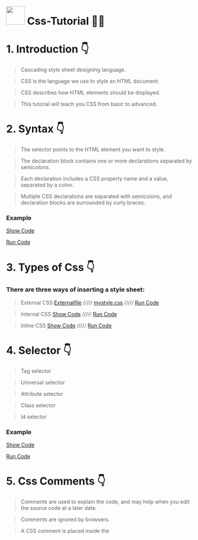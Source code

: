 # <img src="https://cdn-icons-png.flaticon.com/512/732/732190.png" width="50px"> Css-Tutorial 🧑‍🎓


# 1. Introduction 👇

>Cascading style sheet designing language.

>CSS is the language we use to style an HTML document.

>CSS describes how HTML elements should be displayed.

>This tutorial will teach you CSS from basic to advanced.

# 2. Syntax 👇

>The selector points to the HTML element you want to style.

>The declaration block contains one or more declarations separated by semicolons.

>Each declaration includes a CSS property name and a value, separated by a colon.

>Multiple CSS declarations are separated with semicolons, and declaration blocks are surrounded by curly braces.

### Example
<a href="https://github.com/codewithkunal404/CSS_Tutorial-Codewithkunal404/blob/main/syntax.html">Show Code</a>

<a href="https://codewithkunal404.github.io/CSS_Tutorial-Codewithkunal404/syntax.html">Run Code</a>




# 3. Types of Css 👇
### There are three ways of inserting a style sheet:

>External CSS 
<a href="https://github.com/codewithkunal404/css-tutorial/blob/main/External.html">Externalfile</a>
/////
<a href="https://github.com/codewithkunal404/css-tutorial/blob/main/mystyle.css">mystyle.css</a>
/////
<a href="https://codewithkunal404.github.io/css-tutorial/External.html">Run Code</a>


>Internal CSS <a href="https://github.com/codewithkunal404/css-tutorial/blob/main/internal.html">Show Code</a>
/////
<a href="https://codewithkunal404.github.io/css-tutorial/internal.html">Run Code</a>


>Inline CSS
<a href="https://github.com/codewithkunal404/css-tutorial/blob/main/inline.html">Show Code</a>
/////
<a href="https://codewithkunal404.github.io/css-tutorial/inline.html">Run Code</a>





# 4. Selector 👇

>Tag selector 

>Universal selector

>Attribute selector

>Class selector

>Id selector

### Example
<a href="https://github.com/codewithkunal404/css-tutorial/blob/main/selector.html">Show Code</a>

<a href="https://codewithkunal404.github.io/css-tutorial/selector.html">Run Code</a>





# 5. Css Comments 👇
>Comments are used to explain the code, and may help when you edit the source code at a later date.

>Comments are ignored by browsers.

>A CSS comment is placed inside the <style> element, and starts with /* and ends with */:
 
### Example
<a href="https://github.com/codewithkunal404/css-tutorial/blob/main/comment.html">Show Code</a>

<a href="https://codewithkunal404.github.io/css-tutorial/comment.html">Run Code</a>

 
 

# 6. Css Text 👇
 
### CSS has a lot of properties for formatting text:--->

### Text Color
 
  > color
 
  > background-color
 
 <br>

 
#### Example
<a href="https://github.com/codewithkunal404/css-tutorial/blob/main/css-text.html">Show Code</a>

<a href="https://codewithkunal404.github.io/css-tutorial/css-text.html">Run Code</a>
 
 <br>
 
### Text Spacing
 
 
> text-indent
 
> letter-spacing
 
> line-height
 
> word-spacing
 
> white-space

  <br>
 

#### Example
<a href="https://github.com/codewithkunal404/css-tutorial/blob/main/css-text.html">Show Code</a>

<a href="https://codewithkunal404.github.io/css-tutorial/css-text.html">Run Code</a>
 
 <br>
 


### Text shadow
 
> Text Shadow
 
  <br>
 
#### Example
<a href="https://github.com/codewithkunal404/css-tutorial/blob/main/css-text.html">Show Code</a>

<a href="https://codewithkunal404.github.io/css-tutorial/css-text.html">Run Code</a>
 
 <br>
 
### Text Decoration
 
> text-decoration-line
 
> text-decoration-color
 
> text-decoration-style
 
> text-decoration-thickness
 
> text-decoration
 
  <br>
 
 
#### Example
<a href="https://github.com/codewithkunal404/css-tutorial/blob/main/css-text.html">Show Code</a>

<a href="https://codewithkunal404.github.io/css-tutorial/css-text.html">Run Code</a>
 
 <br>

### Text Transformation
 
 > text-transform
 
<br>
 
 
#### Example
<a href="https://github.com/codewithkunal404/css-tutorial/blob/main/css-text.html">Show Code</a>

<a href="https://codewithkunal404.github.io/css-tutorial/css-text.html">Run Code</a>
 
 <br>
 
 
 # 5. Css Colors 👇
### Colors are specified using predefined color names, or RGB, HEX, HSL, RGBA, HSLA values.:--->

 > colors link: <a href="https://coolors.co/">Css colors</a>
 
 >css-colorname
 
 >css-border-color
 
 >css-text-color
 
 >css-background-color
 
 >css-colors-values
 

 ### Example
<a href="https://github.com/codewithkunal404/css-tutorial/blob/main/colors.html">Show Code</a>

<a href="https://codewithkunal404.github.io/css-tutorial/colors.html">Run Code</a>


 # 6. Css Fonts 👇
 
 ><a href="https://fonts.google.com/">Google fonts</a>
 
 >font-size
 
 >font-weight
 
 >font-family
 
 >font-style
 
 >font
 
  ### Example
<a href="https://github.com/codewithkunal404/css-tutorial/blob/main/font.html">Show Code</a>

<a href="https://codewithkunal404.github.io/css-tutorial/font.html">Run Code</a>

 

 # 7. Css Background 👇
 

 ><a href="https://www.pexels.com/">pixel</a> ///// <a href="https://pixabay.com/">pixelbay</a>
 
>background	
<a href="https://github.com/codewithkunal404/css-tutorial/blob/main/background.html">Show Code</a>//////<a href="https://codewithkunal404.github.io/css-tutorial/background.html">Run Code</a>
 
>background-attachment	
 <a href="https://github.com/codewithkunal404/css-tutorial/blob/main/background-attach.html">Show Code</a>//////<a href="https://codewithkunal404.github.io/css-tutorial/background-attach.html">Run Code</a>
 
>background-clip	
<a href="https://github.com/codewithkunal404/css-tutorial/blob/main/background-clip.html">Show Code</a>//////<a href="https://codewithkunal404.github.io/css-tutorial/background-clip.html">Run Code</a>
 
 
>background-color <a href="https://github.com/codewithkunal404/css-tutorial/blob/main/background-color.html">Show Code</a>//////<a href="https://codewithkunal404.github.io/css-tutorial/background-color.html">Run Code</a>
 
>background-image	
<a href="https://github.com/codewithkunal404/css-tutorial/blob/main/background-image.html">Show Code</a>//////<a href="https://codewithkunal404.github.io/css-tutorial/background-image.html">Run Code</a>
 
>background-origin	 
<a href="https://github.com/codewithkunal404/css-tutorial/blob/main/background-origin.html">Show Code</a>//////<a href="https://codewithkunal404.github.io/css-tutorial/background-origin.html">Run Code</a>
 
>background-position 
<a href="https://github.com/codewithkunal404/css-tutorial/blob/main/background-position.html">Show Code</a>//////<a href="https://codewithkunal404.github.io/css-tutorial/background-position.html">Run Code</a>
 
 
>background-repeat
<a href="https://github.com/codewithkunal404/css-tutorial/blob/main/background-repeat.html">Show Code</a>//////<a href="https://codewithkunal404.github.io/css-tutorial/background-repeat.html">Run Code</a>
 
>background-size	
<a href="https://github.com/codewithkunal404/css-tutorial/blob/main/background-size.html">Show Code</a>//////<a href="https://codewithkunal404.github.io/css-tutorial/background-size.html">Run Code</a>

 

